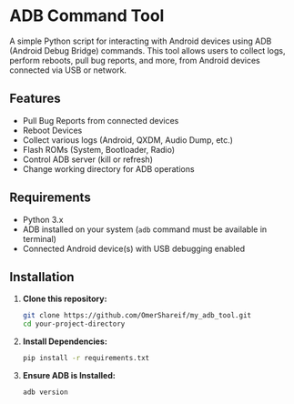 # ADB Command Tool

A simple Python script for interacting with Android devices using ADB (Android Debug Bridge) commands. This tool allows users to collect logs, perform reboots, pull bug reports, and more, from Android devices connected via USB or network.

## Features

- Pull Bug Reports from connected devices
- Reboot Devices
- Collect various logs (Android, QXDM, Audio Dump, etc.)
- Flash ROMs (System, Bootloader, Radio)
- Control ADB server (kill or refresh)
- Change working directory for ADB operations

## Requirements

- Python 3.x
- ADB installed on your system (`adb` command must be available in terminal)
- Connected Android device(s) with USB debugging enabled

## Installation

1. **Clone this repository:**

   ```bash
   git clone https://github.com/OmerShareif/my_adb_tool.git
   cd your-project-directory

2. **Install Dependencies:**
    ```bash
    pip install -r requirements.txt

3. **Ensure ADB is Installed:**
    ```bash
    adb version
 
